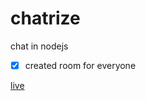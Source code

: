 # chatrize
chat in nodejs

- [x] created room for everyone

[live](https://chatrize-rbdyahjllm.now.sh/)
